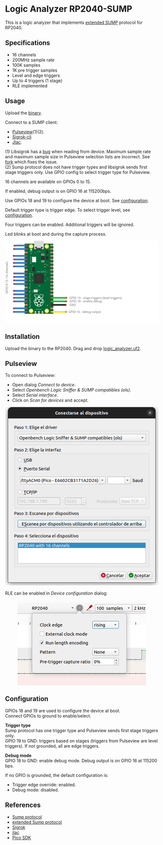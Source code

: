# Logic Analyzer RP2040-SUMP

This is a logic analyzer that implements [extended SUMP](http://dangerousprototypes.com/docs/The_Logic_Sniffer%27s_extended_SUMP_protocol) protocol for RP2040.

## Specifications

- 16 channels
- 200MHz sample rate
- 100K samples
- 1K pre trigger samples
- Level and edge triggers
- Up to 4 triggers (1 stage)
- RLE implemented

## Usage

Upload the [binary](bin/logic_analyzer.uf2).

Connect to a SUMP client:

- [Pulseview](https://github.com/sigrokproject/pulseview)(1)(2).
- [Sigrok-cli](https://github.com/sigrokproject/sigrok-cli)
- [Jlac](https://github.com/syntelos/jlac).

(1) Libsigrok has a [bug](https://github.com/sigrokproject/libsigrok/pull/226) when reading from device. Maximum sample rate and maximum sample size in Pulseview selection lists are incorrect. See [fork](https://github.com/dgatf/libsigrok) which fixes the issue.  
(2) Sump protocol does not have trigger types and libsigrok sends first stage triggers only. Use GPIO config to select trigger type for Pulseview.  

16 channels are available on GPIOs 0 to 15.

If enabled, debug output is on GPIO 16 at 115200bps.

Use GPIOs 18 and 19 to configure the device at boot. See [configuration](#configuration).

Default trigger type is trigger edge. To select trigger level, see [configuration](#configuration).

Four triggers can be enabled. Additional triggers will be ignored.

Led blinks at boot and during the capture process.

<p align="center"><img src="./images/circuit.png" width="800"><br>  

## Installation

Upload the binary to the RP2040. Drag and drop [logic_analyzer.uf2](bin/logic_analyzer.uf2).

## Pulseview

To connect to Pulseview:

- Open dialog *Connect to device*.
- Select *Openbench Logic Sniffer & SUMP compatibles (ols)*.
- Select *Serial interface*.
- Click on *Scan for devices* and accept.

<p align="center"><img src="./images/pulseview_connect.png"><br>  

RLE can be enabled in *Device configuration* dialog:

<p align="center"><img src="./images/pulseview_device_config.png"><br>  

## Configuration

GPIOs 18 and 19 are used to configure the device at boot.  
Connect GPIOs to ground to enable/select.    

__Trigger type__  
Sump protocol has one trigger type and Pulseview sends first stage triggers only.  
GPIO 19 to GND: triggers based on stages (triggers from Pulseview are level triggers). If not grounded, all are edge triggers.

__Debug mode__  
GPIO 18 to GND: enable debug mode. Debug output is on GPIO 16 at 115200 bps.

If no GPIO is grounded, the default configuration is:

- Trigger edge override: enabled.
- Debug mode: disabled.

## References

- [Sump protocol](https://www.sump.org/projects/analyzer/protocol/)
- [extended Sump protocol](http://dangerousprototypes.com/docs/The_Logic_Sniffer%27s_extended_SUMP_protocol)
- [Sigrok](https://github.com/sigrokproject)
- [jlac](https://github.com/syntelos/jlac/tree/master)
- [Pico SDK](https://www.raspberrypi.com/documentation/pico-sdk/)
